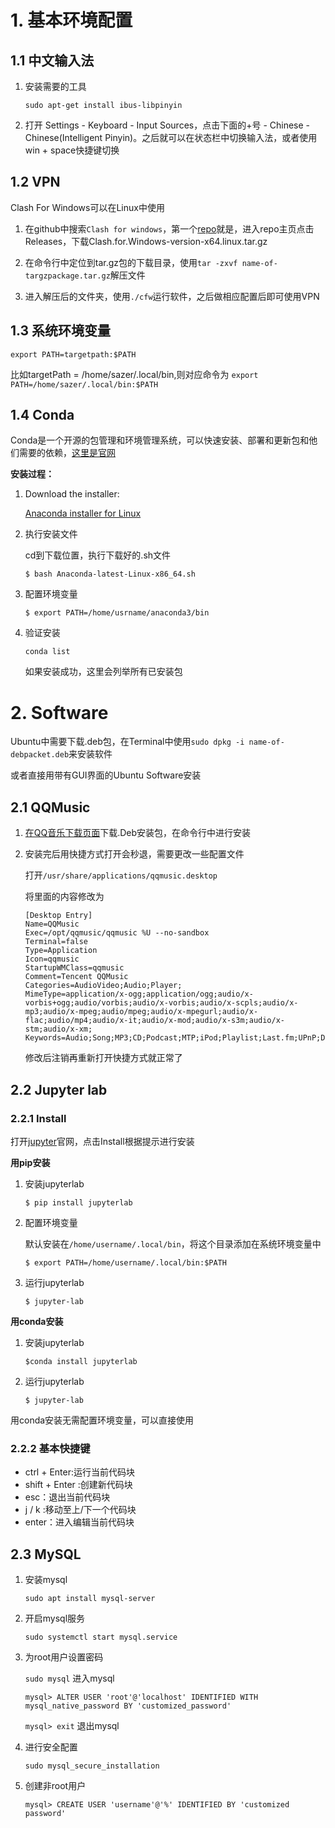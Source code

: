 # 1. 基本环境配置

## 1.1 中文输入法

1. 安装需要的工具

   `sudo apt-get install ibus-libpinyin`

2. 打开 Settings - Keyboard - Input Sources，点击下面的+号 - Chinese - Chinese(Intelligent Pinyin)。之后就可以在状态栏中切换输入法，或者使用 win + space快捷键切换

## 1.2 VPN

Clash For Windows可以在Linux中使用

1. 在github中搜索`Clash for windows`，第一个[repo](https://github.com/Fndroid/clash_for_windows_pkg)就是，进入repo主页点击Releases，下载Clash.for.Windows-version-x64.linux.tar.gz

2. 在命令行中定位到tar.gz包的下载目录，使用`tar -zxvf name-of-targzpackage.tar.gz`解压文件
3. 进入解压后的文件夹，使用`./cfw`运行软件，之后做相应配置后即可使用VPN

## 1.3 系统环境变量

`export PATH=targetpath:$PATH`

比如targetPath = /home/sazer/.local/bin,则对应命令为 `export PATH=/home/sazer/.local/bin:$PATH`

## 1.4 Conda

Conda是一个开源的包管理和环境管理系统，可以快速安装、部署和更新包和他们需要的依赖，[这里是官网](https://docs.conda.io/projects/conda/en/stable/index.html)

**安装过程：**

1. Download the installer:

   [Anaconda installer for Linux](https://www.anaconda.com/download/)

2. 执行安装文件

   cd到下载位置，执行下载好的.sh文件

   `$ bash Anaconda-latest-Linux-x86_64.sh`

3. 配置环境变量

   `$ export PATH=/home/usrname/anaconda3/bin`

4. 验证安装

   `conda list`

   如果安装成功，这里会列举所有已安装包

# 2. Software

Ubuntu中需要下载.deb包，在Terminal中使用`sudo dpkg -i name-of-debpacket.deb`来安装软件

或者直接用带有GUI界面的Ubuntu Software安装

## 2.1 QQMusic

1. [在QQ音乐下载页面](https://y.qq.com/download/download.html)下载.Deb安装包，在命令行中进行安装

2. 安装完后用快捷方式打开会秒退，需要更改一些配置文件

   打开`/usr/share/applications/qqmusic.desktop`

   将里面的内容修改为

   ```shell
   [Desktop Entry]
   Name=QQMusic
   Exec=/opt/qqmusic/qqmusic %U --no-sandbox
   Terminal=false
   Type=Application
   Icon=qqmusic
   StartupWMClass=qqmusic
   Comment=Tencent QQMusic
   Categories=AudioVideo;Audio;Player;
   MimeType=application/x-ogg;application/ogg;audio/x-vorbis+ogg;audio/vorbis;audio/x-vorbis;audio/x-scpls;audio/x-mp3;audio/x-mpeg;audio/mpeg;audio/x-mpegurl;audio/x-flac;audio/mp4;audio/x-it;audio/x-mod;audio/x-s3m;audio/x-stm;audio/x-xm;
   Keywords=Audio;Song;MP3;CD;Podcast;MTP;iPod;Playlist;Last.fm;UPnP;DLNA;Radio;
   ```

   修改后注销再重新打开快捷方式就正常了


## 2.2 Jupyter lab

### 2.2.1 Install

打开[jupyter](jupyter.org)官网，点击Install根据提示进行安装

**用pip安装**

1. 安装jupyterlab

   `$ pip install jupyterlab`

2. 配置环境变量

   默认安装在`/home/username/.local/bin`，将这个目录添加在系统环境变量中

   `$ export PATH=/home/username/.local/bin:$PATH`

3. 运行jupyterlab

   `$ jupyter-lab`

**用conda安装**

1. 安装jupyterlab

   `$conda install jupyterlab`

2. 运行jupyterlab

   `$ jupyter-lab`

用conda安装无需配置环境变量，可以直接使用

### 2.2.2 基本快捷键

- ctrl + Enter:运行当前代码块
- shift + Enter :创建新代码块
- esc：退出当前代码块
- j / k :移动至上/下一个代码块
- enter：进入编辑当前代码块

## 2.3 MySQL

1. 安装mysql

   `sudo apt install mysql-server`

2. 开启mysql服务

   `sudo systemctl start mysql.service`

3. 为root用户设置密码

   `sudo mysql` 进入mysql

   `mysql> ALTER USER 'root'@'localhost' IDENTIFIED WITH mysql_native_password BY 'customized_password'`

   `mysql> exit` 退出mysql

4. 进行安全配置

   `sudo mysql_secure_installation`

5. 创建非root用户

   `mysql> CREATE USER 'username'@'%' IDENTIFIED BY 'customized password' `



